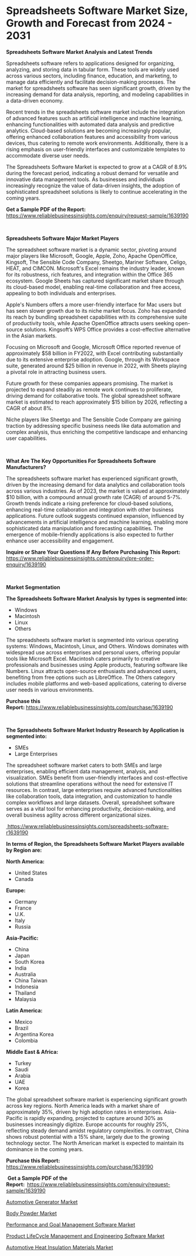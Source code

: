 <p><h1>Spreadsheets Software Market Size, Growth and Forecast from 2024 - 2031</h1></p><p><strong>Spreadsheets Software Market Analysis and Latest Trends</strong></p>
<p><p>Spreadsheets software refers to applications designed for organizing, analyzing, and storing data in tabular form. These tools are widely used across various sectors, including finance, education, and marketing, to manage data efficiently and facilitate decision-making processes. The market for spreadsheets software has seen significant growth, driven by the increasing demand for data analysis, reporting, and modeling capabilities in a data-driven economy.</p><p>Recent trends in the spreadsheets software market include the integration of advanced features such as artificial intelligence and machine learning, enhancing functionalities with automated data analysis and predictive analytics. Cloud-based solutions are becoming increasingly popular, offering enhanced collaboration features and accessibility from various devices, thus catering to remote work environments. Additionally, there is a rising emphasis on user-friendly interfaces and customizable templates to accommodate diverse user needs.</p><p>The Spreadsheets Software Market is expected to grow at a CAGR of 8.9% during the forecast period, indicating a robust demand for versatile and innovative data management tools. As businesses and individuals increasingly recognize the value of data-driven insights, the adoption of sophisticated spreadsheet solutions is likely to continue accelerating in the coming years.</p></p>
<p><strong>Get a Sample PDF of the Report:&nbsp;</strong> <a href="https://www.reliablebusinessinsights.com/enquiry/request-sample/1639190?utm_campaign=1094&utm_medium=2&utm_source=Github&utm_content=ia&utm_term=25092024&utm_id=spreadsheets-software">https://www.reliablebusinessinsights.com/enquiry/request-sample/1639190</a></p>
<p>&nbsp;</p>
<p><strong>Spreadsheets Software Major Market Players</strong></p>
<p><p>The spreadsheet software market is a dynamic sector, pivoting around major players like Microsoft, Google, Apple, Zoho, Apache OpenOffice, Kingsoft, The Sensible Code Company, Sheetgo, Mariner Software, Celigo, HEAT, and CIMCON. Microsoft's Excel remains the industry leader, known for its robustness, rich features, and integration within the Office 365 ecosystem. Google Sheets has captured significant market share through its cloud-based model, enabling real-time collaboration and free access, appealing to both individuals and enterprises.</p><p>Apple's Numbers offers a more user-friendly interface for Mac users but has seen slower growth due to its niche market focus. Zoho has expanded its reach by bundling spreadsheet capabilities with its comprehensive suite of productivity tools, while Apache OpenOffice attracts users seeking open-source solutions. Kingsoft’s WPS Office provides a cost-effective alternative in the Asian markets.</p><p>Focusing on Microsoft and Google, Microsoft Office reported revenue of approximately $58 billion in FY2022, with Excel contributing substantially due to its extensive enterprise adoption. Google, through its Workspace suite, generated around $25 billion in revenue in 2022, with Sheets playing a pivotal role in attracting business users.</p><p>Future growth for these companies appears promising. The market is projected to expand steadily as remote work continues to proliferate, driving demand for collaborative tools. The global spreadsheet software market is estimated to reach approximately $15 billion by 2026, reflecting a CAGR of about 8%. </p><p>Niche players like Sheetgo and The Sensible Code Company are gaining traction by addressing specific business needs like data automation and complex analysis, thus enriching the competitive landscape and enhancing user capabilities.</p></p>
<p>&nbsp;</p>
<p><strong>What Are The Key Opportunities For Spreadsheets Software Manufacturers?</strong></p>
<p><p>The spreadsheets software market has experienced significant growth, driven by the increasing demand for data analytics and collaboration tools across various industries. As of 2023, the market is valued at approximately $10 billion, with a compound annual growth rate (CAGR) of around 5-7%. Growth trends indicate a rising preference for cloud-based solutions, enhancing real-time collaboration and integration with other business applications. Future outlook suggests continued expansion, influenced by advancements in artificial intelligence and machine learning, enabling more sophisticated data manipulation and forecasting capabilities. The emergence of mobile-friendly applications is also expected to further enhance user accessibility and engagement.</p></p>
<p><strong>Inquire or Share Your Questions If Any Before Purchasing This Report:</strong> <a href="https://www.reliablebusinessinsights.com/enquiry/pre-order-enquiry/1639190?utm_campaign=1094&utm_medium=2&utm_source=Github&utm_content=ia&utm_term=25092024&utm_id=spreadsheets-software">https://www.reliablebusinessinsights.com/enquiry/pre-order-enquiry/1639190</a></p>
<p>&nbsp;</p>
<p><strong>Market Segmentation</strong></p>
<p><strong>The Spreadsheets Software Market Analysis by types is segmented into:</strong></p>
<p><ul><li>Windows</li><li>Macintosh</li><li>Linux</li><li>Others</li></ul></p>
<p><p>The spreadsheets software market is segmented into various operating systems: Windows, Macintosh, Linux, and Others. Windows dominates with widespread use across enterprises and personal users, offering popular tools like Microsoft Excel. Macintosh caters primarily to creative professionals and businesses using Apple products, featuring software like Numbers. Linux attracts open-source enthusiasts and advanced users, benefiting from free options such as LibreOffice. The Others category includes mobile platforms and web-based applications, catering to diverse user needs in various environments.</p></p>
<p><strong>Purchase this Report:&nbsp;</strong><a href="https://www.reliablebusinessinsights.com/purchase/1639190?utm_campaign=1094&utm_medium=2&utm_source=Github&utm_content=ia&utm_term=25092024&utm_id=spreadsheets-software">https://www.reliablebusinessinsights.com/purchase/1639190</a></p>
<p>&nbsp;</p>
<p><strong>The Spreadsheets Software Market Industry Research by Application is segmented into:</strong></p>
<p><ul><li>SMEs</li><li>Large Enterprises</li></ul></p>
<p><p>The spreadsheet software market caters to both SMEs and large enterprises, enabling efficient data management, analysis, and visualization. SMEs benefit from user-friendly interfaces and cost-effective solutions that streamline operations without the need for extensive IT resources. In contrast, large enterprises require advanced functionalities like collaboration tools, data integration, and customization to handle complex workflows and large datasets. Overall, spreadsheet software serves as a vital tool for enhancing productivity, decision-making, and overall business agility across different organizational sizes.</p></p>
<p><a href="https://www.reliablebusinessinsights.com/spreadsheets-software-r1639190?utm_campaign=1094&utm_medium=2&utm_source=Github&utm_content=ia&utm_term=25092024&utm_id=spreadsheets-software">&nbsp;https://www.reliablebusinessinsights.com/spreadsheets-software-r1639190</a></p>
<p><strong>In terms of Region, the Spreadsheets Software Market Players available by Region are:</strong></p>
<p>
    <p> <strong> North America: </strong>
        <ul>
            <li>United States</li>
            <li>Canada</li>
        </ul>
        </p> 
    <p> <strong> Europe: </strong>
        <ul>
            <li>Germany</li>
            <li>France</li>
            <li>U.K.</li>
            <li>Italy</li>
            <li>Russia</li>
        </ul>
        </p> 
    <p> <strong> Asia-Pacific: </strong>
        <ul>
            <li>China</li>
            <li>Japan</li>
            <li>South Korea</li>
            <li>India</li>
            <li>Australia</li>
            <li>China Taiwan</li>
            <li>Indonesia</li>
            <li>Thailand</li>
            <li>Malaysia</li>
        </ul>
        </p> 
    <p> <strong> Latin America: </strong>
        <ul>
            <li>Mexico</li>
            <li>Brazil</li>
            <li>Argentina Korea</li>
            <li>Colombia</li>
        </ul>
        </p> 
    <p> <strong> Middle East & Africa: </strong>
        <ul>
            <li>Turkey</li>
            <li>Saudi</li>
            <li>Arabia</li>
            <li>UAE</li>
            <li>Korea</li>
        </ul>
    </p>
    </p>
<p><p>The global spreadsheet software market is experiencing significant growth across key regions. North America leads with a market share of approximately 35%, driven by high adoption rates in enterprises. Asia-Pacific is rapidly expanding, projected to capture around 30% as businesses increasingly digitize. Europe accounts for roughly 25%, reflecting steady demand amidst regulatory complexities. In contrast, China shows robust potential with a 15% share, largely due to the growing technology sector. The North American market is expected to maintain its dominance in the coming years.</p></p>
<p><strong>Purchase this Report: </strong><a href="https://www.reliablebusinessinsights.com/purchase/1639190?utm_campaign=1094&utm_medium=2&utm_source=Github&utm_content=ia&utm_term=25092024&utm_id=spreadsheets-software">https://www.reliablebusinessinsights.com/purchase/1639190</a></p>
<p>&nbsp;<strong>Get a Sample PDF of the Report:&nbsp;&nbsp;</strong><a href="https://www.reliablebusinessinsights.com/enquiry/request-sample/1639190?utm_campaign=1094&utm_medium=2&utm_source=Github&utm_content=ia&utm_term=25092024&utm_id=spreadsheets-software">https://www.reliablebusinessinsights.com/enquiry/request-sample/1639190</a></p>
<p><strong></strong></p>
<p><p><a href="https://www.linkedin.com/pulse/automotive-generator-market-report-product-type-ac-typedc-end-use-jr5ce?utm_campaign=1094&utm_medium=2&utm_source=Github&utm_content=ia&utm_term=25092024&utm_id=spreadsheets-software">Automotive Generator Market</a></p><p><a href="https://issuu.com/reportprime-2/docs/body-powder-market-size-2030.pptx_3fff013b426326?utm_campaign=1094&utm_medium=2&utm_source=Github&utm_content=ia&utm_term=25092024&utm_id=spreadsheets-software">Body Powder Market</a></p><p><a href="https://github.com/indrystar/Market-Research-Report-List-5/blob/main/performance-and-goal-management-software-market.md?utm_campaign=1094&utm_medium=2&utm_source=Github&utm_content=ia&utm_term=25092024&utm_id=spreadsheets-software">Performance and Goal Management Software Market</a></p><p><a href="https://github.com/NathanColeman327/Market-Research-Report-List-1/blob/main/product-lifecycle-management-and-engineering-software-market.md?utm_campaign=1094&utm_medium=2&utm_source=Github&utm_content=ia&utm_term=25092024&utm_id=spreadsheets-software">Product LifeCycle Management and Engineering Software Market</a></p><p><a href="https://www.linkedin.com/pulse/global-automotive-heat-insulation-materials-market-sector2024-lgrff?utm_campaign=1094&utm_medium=2&utm_source=Github&utm_content=ia&utm_term=25092024&utm_id=spreadsheets-software">Automotive Heat Insulation Materials Market</a></p></p>